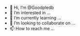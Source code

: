 - 👋 Hi, I’m @Goodpledb
- 👀 I’m interested in ...
- 🌱 I’m currently learning ...
- 💞️ I’m looking to collaborate on ...
- 📫 How to reach me ...

<!---
Goodpledb/Goodpledb is a ✨ special ✨ repository because its `README.md` (this file) appears on your GitHub profile.
You can click the Preview link to take a look at your changes.
--->
